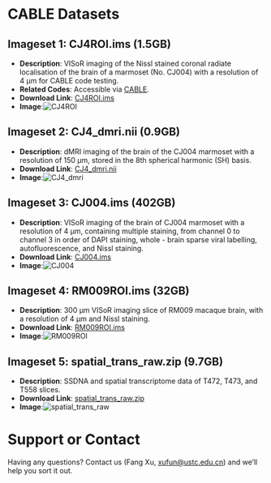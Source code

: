 # CABLE Datasets

## Imageset 1: CJ4ROI.ims (1.5GB)
- **Description**: VISoR imaging of the Nissl stained coronal radiate localisation of the brain of a marmoset (No. CJ004) with a resolution of 4 µm for CABLE code testing.
- **Related Codes**: Accessible via [CABLE](https://github.com/BrainCABLE/CABLE).
- **Download Link**: [CJ4ROI.ims](http://smart.siat.ac.cn/static-files/cj004_dataset/CJ4ROI.ims)
- **Image**:![CJ4ROI](https://github.com/Euyz/CABLE/assets/33593212/e1d11bad-6171-4077-97b4-680b15ebdd21)

## Imageset 2: CJ4_dmri.nii (0.9GB)
- **Description**: dMRI imaging of the brain of the CJ004 marmoset with a resolution of 150 μm, stored in the 8th spherical harmonic (SH) basis.
- **Download Link**: [CJ4_dmri.nii](http://smart.siat.ac.cn/static-files/cj004_dataset/CJ4_dmri.nii)
- **Image**:![CJ4_dmri](https://github.com/user-attachments/assets/3626edff-5453-450d-9ec7-69f1de296081)

## Imageset 3: CJ004.ims (402GB)
- **Description**: VISoR imaging of the brain of CJ004 marmoset with a resolution of 4 μm, containing multiple staining, from channel 0 to channel 3 in order of DAPI staining, whole - brain sparse viral labelling, autofluorescence, and Nissl staining.
- **Download Link**: [CJ004.ims](http://smart.siat.ac.cn/static-files/cj004_dataset/CJ004.ims)
- **Image**:![CJ004](https://github.com/user-attachments/assets/c26388d2-546d-4fbd-8267-99789cc9d9f7)

## Imageset 4: RM009ROI.ims (32GB)
- **Description**: 300 μm VISoR imaging slice of RM009 macaque brain, with a resolution of 4 μm and Nissl staining.
- **Download Link**: [RM009ROI.ims](http://smart.siat.ac.cn/static-files/cj004_dataset/RM009ROI.ims)
- **Image**:![RM009ROI](https://github.com/user-attachments/assets/22375a83-3c29-41ad-8f0f-e6d68e9d612c)

## Imageset 5: spatial_trans_raw.zip (9.7GB)
- **Description**: SSDNA and spatial transcriptome data of T472, T473, and T558 slices.
- **Download Link**: [spatial_trans_raw.zip](https://smart.siat.ac.cn/static-files/cj004_dataset/spatial_trans_raw.zip)
- **Image**:![spatial_trans_raw](https://github.com/user-attachments/assets/dd9b600e-59e9-4fc6-aaca-bf5e22f7c8dd)

# Support or Contact
Having any questions? Contact us (Fang Xu, xufun@ustc.edu.cn) and we’ll help you sort it out.    
